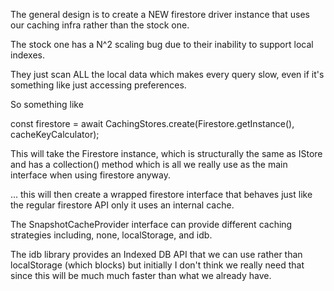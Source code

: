 The general design is to create a NEW firestore driver instance that uses our
caching infra rather than the stock one.

The stock one has a N^2 scaling bug due to their inability to support local indexes.

They just scan ALL the local data which makes every query slow, even if it's something
like just accessing preferences.  

So something like

const firestore = await CachingStores.create(Firestore.getInstance(), cacheKeyCalculator);

This will take the Firestore instance, which is structurally the same as IStore and has
a collection() method which is all we really use as the main interface when using 
firestore anyway.

... this will then create a wrapped firestore interface that behaves just like the regular
firestore API only it uses an internal cache.

The SnapshotCacheProvider interface can provide different caching strategies
including, none, localStorage, and idb.  

The idb library provides an Indexed DB API that we can use rather than localStorage 
(which blocks) but initially I don't think we really need that since this will be much
much faster than what we already have.
